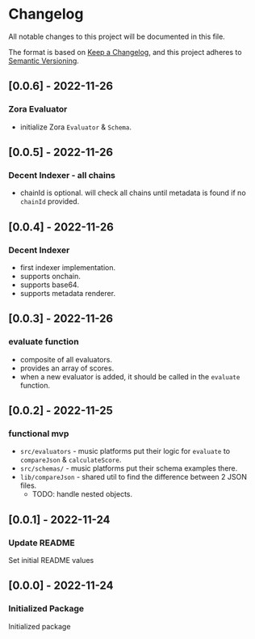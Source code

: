 # Changelog

All notable changes to this project will be documented in this file.

The format is based on [Keep a Changelog](https://keepachangelog.com/en/1.0.0/),
and this project adheres to [Semantic Versioning](https://semver.org/spec/v2.0.0.html).

## [0.0.6] - 2022-11-26

### Zora Evaluator

- initialize Zora `Evaluator` & `Schema`.

## [0.0.5] - 2022-11-26

### Decent Indexer - all chains

- chainId is optional. will check all chains until metadata is found if no `chainId` provided.

## [0.0.4] - 2022-11-26

### Decent Indexer

- first indexer implementation.
- supports onchain.
- supports base64.
- supports metadata renderer.

## [0.0.3] - 2022-11-26

### evaluate function

- composite of all evaluators.
- provides an array of scores.
- when a new evaluator is added, it should be called in the `evaluate` function.

## [0.0.2] - 2022-11-25

### functional mvp

- `src/evaluators` - music platforms put their logic for `evaluate` to `compareJson` & `calculateScore`.
- `src/schemas/` - music platforms put their schema examples there.
- `lib/compareJson` - shared util to find the difference between 2 JSON files.
  - TODO: handle nested objects.

## [0.0.1] - 2022-11-24

### Update README

Set initial README values

## [0.0.0] - 2022-11-24

### Initialized Package

Initialized package
